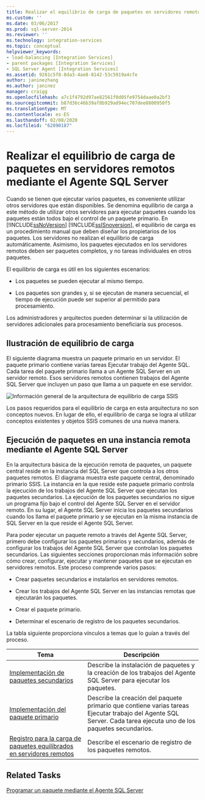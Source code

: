 ```yaml
---
title: Realizar el equilibrio de carga de paquetes en servidores remotos mediante el Agente SQL Server | Microsoft Docs
ms.custom: ''
ms.date: 03/06/2017
ms.prod: sql-server-2014
ms.reviewer: ''
ms.technology: integration-services
ms.topic: conceptual
helpviewer_keywords:
- load-balancing [Integration Services]
- parent packages [Integration Services]
- SQL Server Agent [Integration Services]
ms.assetid: 9281c5f8-8da3-4ae8-8142-53c5919a4cfe
author: janinezhang
ms.author: janinez
manager: craigg
ms.openlocfilehash: a7c1f4792d97ae82561f0d05fe9754daae0a2bf3
ms.sourcegitcommit: b87d36c46b39af8b929ad94ec707dee8800950f5
ms.translationtype: MT
ms.contentlocale: es-ES
ms.lasthandoff: 02/08/2020
ms.locfileid: "62890187"
---
```

# <a name="load-balancing-packages-on-remote-servers-by-using-sql-server-agent"></a>Realizar el equilibrio de carga de paquetes en servidores remotos mediante el Agente SQL Server
  Cuando se tienen que ejecutar varios paquetes, es conveniente utilizar otros servidores que están disponibles. Se denomina equilibrio de carga a este método de utilizar otros servidores para ejecutar paquetes cuando los paquetes están todos bajo el control de un paquete primario. En [!INCLUDE[ssNoVersion](../../includes/ssnoversion-md.md)] [!INCLUDE[ssISnoversion](../../includes/ssisnoversion-md.md)], el equilibrio de carga es un procedimiento manual que deben diseñar los propietarios de los paquetes. Los servidores no realizan el equilibrio de carga automáticamente. Asimismo, los paquetes ejecutados en los servidores remotos deben ser paquetes completos, y no tareas individuales en otros paquetes.  
  
 El equilibrio de carga es útil en los siguientes escenarios:  
  
-   Los paquetes se pueden ejecutar al mismo tiempo.  
  
-   Los paquetes son grandes y, si se ejecutan de manera secuencial, el tiempo de ejecución puede ser superior al permitido para procesamiento.  
  
 Los administradores y arquitectos pueden determinar si la utilización de servidores adicionales para procesamiento beneficiaría sus procesos.  
  
## <a name="illustration-of-load-balancing"></a>Ilustración de equilibrio de carga  
 El siguiente diagrama muestra un paquete primario en un servidor. El paquete primario contiene varias tareas Ejecutar trabajo del Agente SQL. Cada tarea del paquete primario llama a un Agente SQL Server en un servidor remoto. Esos servidores remotos contienen trabajos del Agente SQL Server que incluyen un paso que llama a un paquete en ese servidor.  
  
 ![Información general de la arquitectura de equilibrio de carga SSIS](../media/loadbalancingoverview.gif "Información general de la arquitectura de equilibrio de carga SSIS")  
  
 Los pasos requeridos para el equilibrio de carga en esta arquitectura no son conceptos nuevos. En lugar de ello, el equilibrio de carga se logra al utilizar conceptos existentes y objetos SSIS comunes de una nueva manera.  
  
## <a name="execution-of-packages-on-a-remote-instance-by-using-sql-server-agent"></a>Ejecución de paquetes en una instancia remota mediante el Agente SQL Server  
 En la arquitectura básica de la ejecución remota de paquetes, un paquete central reside en la instancia del SQL Server que controla a los otros paquetes remotos. El diagrama muestra este paquete central, denominado primario SSIS. La instancia en la que reside este paquete primario controla la ejecución de los trabajos del Agente SQL Server que ejecutan los paquetes secundarios. La ejecución de los paquetes secundarios no sigue un programa fijo bajo el control del Agente SQL Server en el servidor remoto. En su lugar, el Agente SQL Server inicia los paquetes secundarios cuando los llama el paquete primario y se ejecutan en la misma instancia de SQL Server en la que reside el Agente SQL Server.  
  
 Para poder ejecutar un paquete remoto a través del Agente SQL Server, primero debe configurar los paquetes primarios y secundarios, además de configurar los trabajos del Agente SQL Server que controlan los paquetes secundarios. Las siguientes secciones proporcionan más información sobre cómo crear, configurar, ejecutar y mantener paquetes que se ejecutan en servidores remotos. Este proceso comprende varios pasos:  
  
-   Crear paquetes secundarios e instalarlos en servidores remotos.  
  
-   Crear los trabajos del Agente SQL Server en las instancias remotas que ejecutarán los paquetes.  
  
-   Crear el paquete primario.  
  
-   Determinar el escenario de registro de los paquetes secundarios.  
  
 La tabla siguiente proporciona vínculos a temas que lo guían a través del proceso.  
  
|Tema|Descripción|  
|-----------|-----------------|  
|[Implementación de paquetes secundarios](../implementation-of-child-packages.md)|Describe la instalación de paquetes y la creación de los trabajos del Agente SQL Server para ejecutar los paquetes.|  
|[Implementación del paquete primario](../implementation-of-the-parent-package.md)|Describe la creación del paquete primario que contiene varias tareas Ejecutar trabajo del Agente SQL Server. Cada tarea ejecuta uno de los paquetes secundarios.|  
|[Registro para la carga de paquetes equilibrados en servidores remotos](../logging-for-load-balanced-packages-on-remote-servers.md)|Describe el escenario de registro de los paquetes remotos.|  
  
## <a name="related-tasks"></a>Related Tasks  
 [Programar un paquete mediante el Agente SQL Server](../schedule-a-package-by-using-sql-server-agent.md)  
  
  
